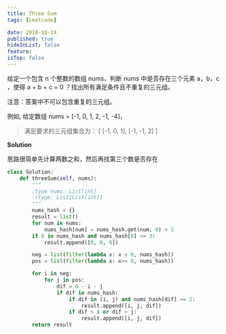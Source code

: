 ```yaml
---
title: Three Sum
tags: [Leetcode]

date: 2018-10-24
published: true
hideInList: false
feature: 
isTop: false
---
```








给定一个包含 n 个整数的数组 nums，判断 nums 中是否存在三个元素 a，b，c ，使得 a + b + c = 0 ？找出所有满足条件且不重复的三元组。

注意：答案中不可以包含重复的三元组。

例如, 给定数组 nums = [-1, 0, 1, 2, -1, -4]，

>满足要求的三元组集合为：
[
  [-1, 0, 1],
  [-1, -1, 2]
]


**Solution**

思路很简单先计算两数之和，然后再找第三个数是否存在


```python
class Solution:
    def threeSum(self, nums):
        """
        :type nums: List[int]
        :rtype: List[List[int]]
        """
        nums_hash = {}
        result = list()
        for num in nums:
            nums_hash[num] = nums_hash.get(num, 0) + 1
        if 0 in nums_hash and nums_hash[0] >= 3:
            result.append([0, 0, 0])

        neg = list(filter(lambda x: x < 0, nums_hash))
        pos = list(filter(lambda x: x>= 0, nums_hash))

        for i in neg:
            for j in pos:
                dif = 0 - i - j
                if dif in nums_hash:
                    if dif in (i, j) and nums_hash[dif] >= 2:
                        result.append([i, j, dif])
                    if dif < i or dif > j:
                        result.append([i, j, dif])
        return result
```